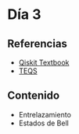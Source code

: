 # Día 3

## Referencias 

* [Qiskit Textbook](https://qiskit.org/textbook/preface.html)
* [TEQS](https://github.com/The-Eigensolvers/TEQS)

## Contenido

* Entrelazamiento
* Estados de Bell
